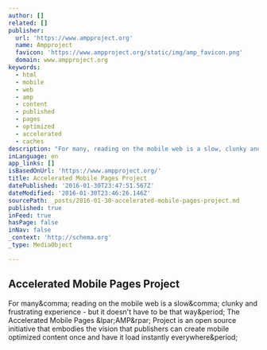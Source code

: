 ```yaml
---
author: []
related: []
publisher:
  url: 'https://www.ampproject.org'
  name: Ampproject
  favicon: 'https://www.ampproject.org/static/img/amp_favicon.png'
  domain: www.ampproject.org
keywords:
  - html
  - mobile
  - web
  - amp
  - content
  - published
  - pages
  - optimized
  - accelerated
  - caches
description: "For many, reading on the mobile web is a slow, clunky and frustrating experience - but it doesn't have to be that way. The Accelerated Mobile Pages (AMP) Project is an open source initiative that embodies the vision that publishers can create mobile optimized content once and have it load instantly everywhere."
inLanguage: en
app_links: []
isBasedOnUrl: 'https://www.ampproject.org/'
title: Accelerated Mobile Pages Project
datePublished: '2016-01-30T23:47:51.567Z'
dateModified: '2016-01-30T23:46:26.146Z'
sourcePath: _posts/2016-01-30-accelerated-mobile-pages-project.md
published: true
inFeed: true
hasPage: false
inNav: false
_context: 'http://schema.org'
_type: MediaObject

---
```

<article style=""><h1>Accelerated Mobile Pages Project</h1><p>For many&amp;comma; reading on the mobile web is a slow&amp;comma; clunky and frustrating experience - but it doesn't have to be that way&amp;period; The Accelerated Mobile Pages &amp;lpar;AMP&amp;rpar; Project is an open source initiative that embodies the vision that publishers can create mobile optimized content once and have it load instantly everywhere&amp;period;</p></article>